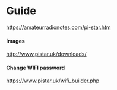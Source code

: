 # Guide

https://amateurradionotes.com/pi-star.htm

#### Images

http://www.pistar.uk/downloads/

#### Change WIFI password

https://www.pistar.uk/wifi_builder.php

